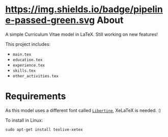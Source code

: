 # https://img.shields.io/badge/pipeline-passed-green.svg About
A simple Curriculum Vitae model in LaTeX. Still working on new features!

This project includes:
  - `main.tex`
  - `education.tex`
  - `experience.tex`
  - `skills.tex`
  - `other_activities.tex`

# Requirements
As this model uses a different font called [`Libertine`](http://libertine-fonts.org/), XeLaTeX is needed. :)

To install in Linux: 
```
sudo apt-get install texlive-xetex
```
